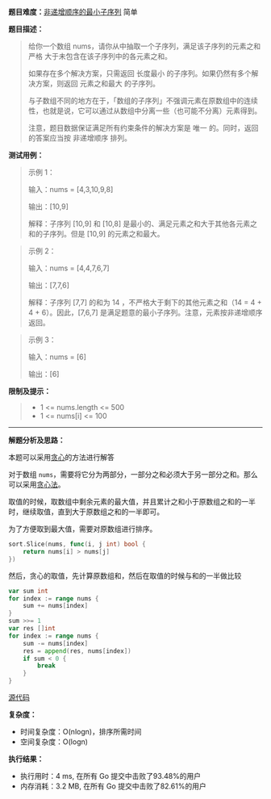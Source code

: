 
**题目难度：**[非递增顺序的最小子序列](https://leetcode.cn/problems/minimum-subsequence-in-non-increasing-order/) 简单

**题目描述：**

> 给你一个数组 nums，请你从中抽取一个子序列，满足该子序列的元素之和 严格 大于未包含在该子序列中的各元素之和。
> 
> 如果存在多个解决方案，只需返回 长度最小 的子序列。如果仍然有多个解决方案，则返回 元素之和最大 的子序列。
> 
> 与子数组不同的地方在于，「数组的子序列」不强调元素在原数组中的连续性，也就是说，它可以通过从数组中分离一些（也可能不分离）元素得到。
> 
> 注意，题目数据保证满足所有约束条件的解决方案是 唯一 的。同时，返回的答案应当按 非递增顺序 排列。

**测试用例：**

> 示例 1：
> 
> 输入：nums = [4,3,10,9,8]
> 
> 输出：[10,9]
> 
> 解释：子序列 [10,9] 和 [10,8] 是最小的、满足元素之和大于其他各元素之和的子序列。但是 [10,9] 的元素之和最大。

> 示例 2：
> 
> 输入：nums = [4,4,7,6,7]
> 
> 输出：[7,7,6]
> 
> 解释：子序列 [7,7] 的和为 14 ，不严格大于剩下的其他元素之和（14 = 4 + 4 + 6）。因此，[7,6,7] 是满足题意的最小子序列。注意，元素按非递增顺序返回。  

> 示例 3：
> 
> 输入：nums = [6]
> 
> 输出：[6]

**限制及提示：**
> - 1 <= nums.length <= 500
> - 1 <= nums[i] <= 100

---
**解题分析及思路：**

本题可以采用[贪心](../method/greedy.md)的方法进行解答


对于数组 `nums`，需要将它分为两部分，一部分之和必须大于另一部分之和。那么可以采用[贪心法](../method/greedy.md)。

取值的时候，取数组中剩余元素的最大值，并且累计之和小于原数组之和的一半时，继续取值，直到大于原数组之和的一半即可。

为了方便取到最大值，需要对原数组进行排序。
```go
sort.Slice(nums, func(i, j int) bool {
    return nums[i] > nums[j]
})
```

然后，贪心的取值，先计算原数组和，然后在取值的时候与和的一半做比较
```go
var sum int
for index := range nums {
    sum += nums[index]
}
sum >>= 1
var res []int
for index := range nums {
    sum -= nums[index]
    res = append(res, nums[index])
    if sum < 0 {
        break
    }
}
```

[源代码](https://github.com/lomtom/algorithm-go/blob/main/leetcode/1403非递增顺序的最小子序列_test.go)

**复杂度：**
- 时间复杂度：O(nlogn)，排序所需时间
- 空间复杂度：O(logn)

**执行结果：**

- 执行用时：4 ms, 在所有 Go 提交中击败了93.48%的用户
- 内存消耗：3.2 MB, 在所有 Go 提交中击败了82.61%的用户